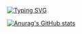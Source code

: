 [![Typing SVG](https://readme-typing-svg.herokuapp.com?font=Fira+Code&pause=1000&width=435&lines=CHRISTIAN+LUIS+PASKALIS+GINTING;CYBER+SECURITY+STUDENT;WEB+ENTHUSIAST;MACHINE+LEARNING+ENTHUSIAST)](https://git.io/typing-svg)

[![Anurag's GitHub stats](https://github-readme-stats.vercel.app/api?username=ChristLuis07)](https://github.com/ChristLuis07/github-readme-stats)
